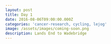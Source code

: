 ```yaml
---
layout: post
title: Day 1
date: 2016-08-06T09:00:00.000Z
categories: 'cancer-research, cycling, lejog'
image: /assets/images/coming-soon.png
description: Lands End to Wadebridge
---
```

